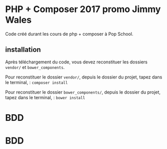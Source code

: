 # PHP + Composer 2017 promo Jimmy Wales

Code créé durant les cours de php + composer à Pop School.

## installation

Après téléchargement du code, vous devez reconstituer les dossiers `vendor/` et `bower_components`.

Pour reconstituer le dossier `vendor/`, depuis le dossier du projet, tapez dans le terminal, :
`composer install`

Pour reconstituer le dossier `bower_components/`, depuis le dossier du projet, tapez dans le terminal, :
`bower install`
# BDD
# BDD
